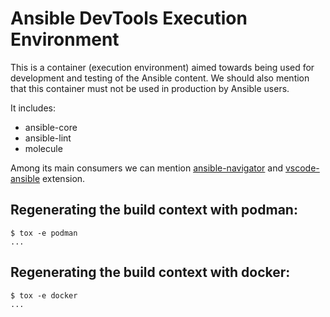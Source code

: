 # Ansible DevTools Execution Environment

This is a container (execution environment) aimed towards being used
for development and testing of the Ansible content. We should also mention
that this container must not be used in production by Ansible users.

It includes:

* ansible-core
* ansible-lint
* molecule

Among its main consumers we can mention [ansible-navigator](https://github.com/ansible/ansible-navigator) and [vscode-ansible](https://github.com/ansible/vscode-ansible) extension.

## Regenerating the build context with podman:

```console
$ tox -e podman
...
```

## Regenerating the build context with docker:

```console
$ tox -e docker
...
```
